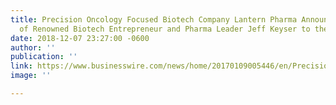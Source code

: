 ```yaml
---
title: Precision Oncology Focused Biotech Company Lantern Pharma Announces Appointment
  of Renowned Biotech Entrepreneur and Pharma Leader Jeff Keyser to the Board of Directors
date: 2018-12-07 23:27:00 -0600
author: ''
publication: ''
link: https://www.businesswire.com/news/home/20170109005446/en/Precision-Oncology-Focused-Biotech-Company-Lantern-Pharma
image: ''

---
```

